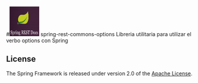 #<img src="/images/Logo.png" width="80" height="80"> spring-rest-commons-options
Libreria utilitaria para utilizar el verbo options con Spring

## License

The Spring Framework is released under version 2.0 of the
[Apache License](http://www.apache.org/licenses/LICENSE-2.0).
